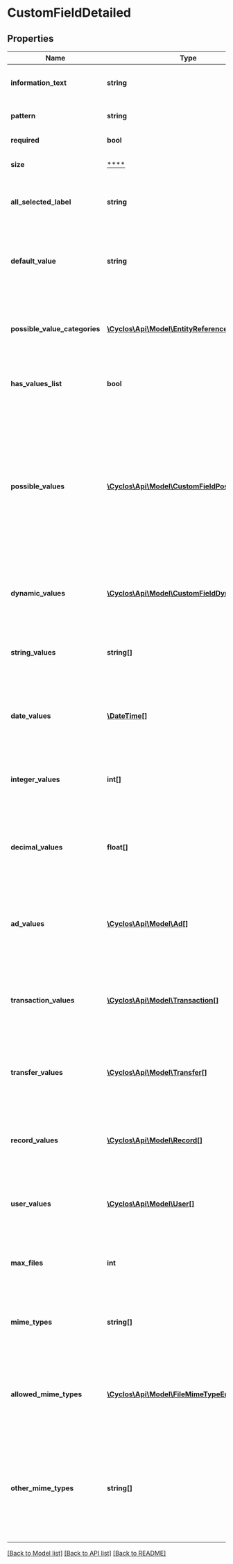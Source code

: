 # CustomFieldDetailed

## Properties
Name | Type | Description | Notes
------------ | ------------- | ------------- | -------------
**information_text** | **string** | Additional text that can be shown to the user as a hint of this field | [optional] 
**pattern** | **string** | The (optional) mask to be applied to string values | [optional] 
**required** | **bool** | Indicates whether this field is required | [optional] 
**size** | [****](.md) | The suggested size for the rendered widget | [optional] 
**all_selected_label** | **string** | The label to be shown when all values are selected for a multi selection field. | [optional] 
**default_value** | **string** | The value that should be suggested as default. For multi selection will be a comma-separated string with possible values ids or internal names. | [optional] 
**possible_value_categories** | [**\Cyclos\Api\Model\EntityReference[]**](EntityReference.md) | Only applicable when the custom field is enumerated (single or multi select). Contains the possible value categories. | [optional] 
**has_values_list** | **bool** | Returns whether this custom field has a list of possible values, according to its type. | [optional] 
**possible_values** | [**\Cyclos\Api\Model\CustomFieldPossibleValue[]**](CustomFieldPossibleValue.md) | Only applicable when the custom field is enumerated (single or multi selection). Contains the possible values for selection. Each value may or may not have a category. When they have, it will be a string pointing to the internal name (if available) or id of the possible value category, which can be looked up in the categories property. | [optional] 
**dynamic_values** | [**\Cyclos\Api\Model\CustomFieldDynamicValue[]**](CustomFieldDynamicValue.md) | Only applicable when the custom field is dynamic selection. Contains the script-generated possible values. | [optional] 
**string_values** | **string[]** | Only applicable when the custom field type is &#x60;string&#x60; and &#x60;hasValuesList&#x60; is &#x60;true&#x60;. Contains the possible string values. | [optional] 
**date_values** | [**\DateTime[]**](\DateTime.md) | Only applicable when the custom field type is &#x60;date&#x60; and &#x60;hasValuesList&#x60; is &#x60;true&#x60;. Contains the possible date values. | [optional] 
**integer_values** | **int[]** | Only applicable when the custom field type is &#x60;integer&#x60; and &#x60;hasValuesList&#x60; is &#x60;true&#x60;. Contains the possible integer values. | [optional] 
**decimal_values** | **float[]** | Only applicable when the custom field type is &#x60;decimal&#x60; and &#x60;hasValuesList&#x60; is &#x60;true&#x60;. Contains the possible decimal values. | [optional] 
**ad_values** | [**\Cyclos\Api\Model\Ad[]**](Ad.md) | Only applicable when the custom field is linked entity of type &#x60;advertisement&#x60; and &#x60;hasValuesList&#x60; is &#x60;true&#x60;. Contains the possible advertisements. | [optional] 
**transaction_values** | [**\Cyclos\Api\Model\Transaction[]**](Transaction.md) | Only applicable when the custom field is linked entity of type &#x60;transaction&#x60; and &#x60;hasValuesList&#x60; is &#x60;true&#x60;. Contains the possible transactions. | [optional] 
**transfer_values** | [**\Cyclos\Api\Model\Transfer[]**](Transfer.md) | Only applicable when the custom field is linked entity of type &#x60;transfer&#x60; and &#x60;hasValuesList&#x60; is &#x60;true&#x60;. Contains the possible transfers. | [optional] 
**record_values** | [**\Cyclos\Api\Model\Record[]**](Record.md) | Only applicable when the custom field is linked entity of type &#x60;record&#x60; and &#x60;hasValuesList&#x60; is &#x60;true&#x60;. Contains the possible records. | [optional] 
**user_values** | [**\Cyclos\Api\Model\User[]**](User.md) | Only applicable when the custom field is linked entity of type &#x60;user&#x60; and &#x60;hasValuesList&#x60; is &#x60;true&#x60;. Contains the possible users. | [optional] 
**max_files** | **int** | Only applicable when the custom field type is &#x60;file&#x60; or &#x60;image&#x60;. The maximun files that can be uploaded. | [optional] 
**mime_types** | **string[]** | The allowed mime types for binary custom fields. Only applicable when the custom field type is either &#x60;file&#x60; or &#x60;image&#x60;. | [optional] 
**allowed_mime_types** | [**\Cyclos\Api\Model\FileMimeTypeEnum[]**](FileMimeTypeEnum.md) | Use &#x60;mimeTypes&#x60; instead.   Only applicable when the custom field type is &#x60;file&#x60;. Contains the possible built-in mime types allowed for the file being uploaded. | [optional] 
**other_mime_types** | **string[]** | Use &#x60;mimeTypes&#x60; instead.   Only applicable when the custom field type is &#x60;file&#x60;and the &#x60;others&#x60; option was selected in &#x60;allowedMimeTypes&#x60;. Contains the other mime types allowed for the file being uploaded. | [optional] 

[[Back to Model list]](../../README.md#documentation-for-models) [[Back to API list]](../../README.md#documentation-for-api-endpoints) [[Back to README]](../../README.md)

